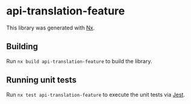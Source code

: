 # api-translation-feature

This library was generated with [Nx](https://nx.dev).

## Building

Run `nx build api-translation-feature` to build the library.

## Running unit tests

Run `nx test api-translation-feature` to execute the unit tests via [Jest](https://jestjs.io).
